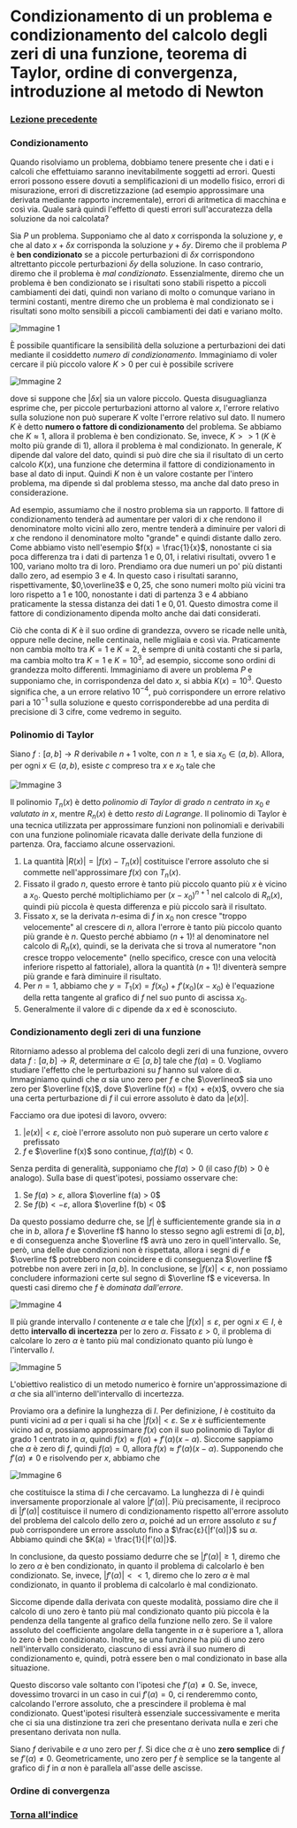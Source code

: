 # Condizionamento di un problema e condizionamento del calcolo degli zeri di una funzione, teorema di Taylor, ordine di convergenza, introduzione al metodo di Newton

### [Lezione precedente](Lezione2.md)

### Condizionamento
Quando risolviamo un problema, dobbiamo tenere presente che i dati e i calcoli che effettuiamo saranno inevitabilmente soggetti ad errori. Questi errori possono essere dovuti a semplificazioni di un modello fisico, errori di misurazione, errori di discretizzazione (ad esempio approssimare una derivata mediante rapporto incrementale), errori di aritmetica di macchina e così via. Quale sarà quindi l'effetto di questi errori sull'accuratezza della soluzione da noi calcolata?

Sia *P* un problema. Supponiamo che al dato $x$ corrisponda la soluzione $y$, e che al dato $x + δx$ corrisponda la soluzione $y + δy$. Diremo che il problema *P* è **ben condizionato** se a piccole perturbazioni di $δx$ corrispondono altrettanto piccole perturbazioni $δy$ della soluzione. In caso contrario, diremo che il problema è *mal condizionato*. Essenzialmente, diremo che un problema è ben condizionato se i risultati sono stabili rispetto a piccoli cambiamenti dei dati, quindi non variano di molto o comunque variano in termini costanti, mentre diremo che un problema è mal condizionato se i risultati sono molto sensibili a piccoli cambiamenti dei dati e variano molto.

![Immagine 1](Excalidraw/2025-03-13_22.30.59.excalidraw.svg)

È possibile quantificare la sensibilità della soluzione a perturbazioni dei dati mediante il cosiddetto *numero di condizionamento*. Immaginiamo di voler cercare il più piccolo valore $K > 0$ per cui è possibile scrivere

![Immagine 2](Excalidraw/2025-03-13_22.41.17.excalidraw.svg)

dove si suppone che $|δx|$ sia un valore piccolo. Questa disuguaglianza esprime che, per piccole perturbazioni attorno al valore $x$, l'errore relativo sulla soluzione non può superare $K$ volte l'errore relativo sul dato. Il numero $K$ è detto **numero o fattore di condizionamento** del problema. Se abbiamo che $K \approx 1$, allora il problema è ben condizionato. Se, invece, $K >> 1$ ($K$ è molto più grande di 1), allora il problema è mal condizionato. In generale, $K$ dipende dal valore del dato, quindi si può dire che sia il risultato di un certo calcolo $K(x)$, una funzione che determina il fattore di condizionamento in base al dato di input. Quindi $K$ non è un valore costante per l'intero problema, ma dipende sì dal problema stesso, ma anche dal dato preso in considerazione. 

Ad esempio, assumiamo che il nostro problema sia un rapporto. Il fattore di condizionamento tenderà ad aumentare per valori di $x$ che rendono il denominatore molto vicini allo zero, mentre tenderà a diminuire per valori di $x$ che rendono il denominatore molto "grande" e quindi distante dallo zero. Come abbiamo visto nell'esempio $f(x) = \frac{1}{x}$, nonostante ci sia poca differenza tra i dati di partenza $1$ e $0,01$, i relativi risultati, ovvero $1$ e $100$, variano molto tra di loro. Prendiamo ora due numeri un po' più distanti dallo zero, ad esempio $3$ e $4$. In questo caso i risultati saranno, rispettivamente, $0,\overline3$ e $0,25$, che sono numeri molto più vicini tra loro rispetto a $1$ e $100$, nonostante i dati di partenza $3$ e $4$ abbiano praticamente la stessa distanza dei dati $1$ e $0,01$. Questo dimostra come il fattore di condizionamento dipenda molto anche dai dati considerati.

Ciò che conta di $K$ è il suo ordine di grandezza, ovvero se ricade nelle unità, oppure nelle decine, nelle centinaia, nelle migliaia e così via. Praticamente non cambia molto tra $K = 1$ e $K = 2$, è sempre di unità costanti che si parla, ma cambia molto tra $K = 1$ e $K = 10^3$, ad esempio, siccome sono ordini di grandezza molto differenti. Immaginiamo di avere un problema *P* e supponiamo che, in corrispondenza del dato $x$, si abbia $K(x) = 10^3$. Questo significa che, a un errore relativo $10^{-4}$, può corrispondere un errore relativo pari a $10^{-1}$ sulla soluzione e questo corrisponderebbe ad una perdita di precisione di 3 cifre, come vedremo in seguito.

### Polinomio di Taylor
Siano $f: [a, b] \rightarrow R$ derivabile $n + 1$ volte, con $n \geq 1$, e sia $x_0 ∈ (a, b)$. Allora, per ogni $x ∈ (a, b)$, esiste $c$ compreso tra $x$ e $x_0$ tale che

![Immagine 3](Excalidraw/2025-03-13_23.12.34.excalidraw.svg)

Il polinomio $T_n(x)$ è detto *polinomio di Taylor di grado n centrato in* $x_0$ *e valutato in* $x$, mentre $R_n(x)$ è detto *resto di Lagrange*. Il polinomio di Taylor è una tecnica utilizzata per approssimare funzioni non polinomiali e derivabili con una funzione polinomiale ricavata dalle derivate della funzione di partenza. Ora, facciamo alcune osservazioni.
1. La quantità $|R(x)| = |f(x) - T_n(x)|$ costituisce l'errore assoluto che si commette nell'approssimare $f(x)$ con $T_n(x)$.
2. Fissato il grado $n$, questo errore è tanto più piccolo quanto più $x$ è vicino a $x_0$. Questo perché moltiplichiamo per $(x - x_0)^{n+1}$ nel calcolo di $R_n(x)$, quindi più piccola è questa differenza e più piccolo sarà il risultato. 
3. Fissato $x$, se la derivata $n$-esima di $f$ in $x_0$ non cresce "troppo velocemente" al crescere di $n$, allora l'errore è tanto più piccolo quanto più grande è $n$. Questo perché abbiamo $(n+1)!$ al denominatore nel calcolo di $R_n(x)$, quindi, se la derivata che si trova al numeratore "non cresce troppo velocemente" (nello specifico, cresce con una velocità inferiore rispetto al fattoriale), allora la quantità $(n+1)!$ diventerà sempre più grande e farà diminuire il risultato.
4. Per $n = 1$, abbiamo che $y = T_1(x) = f(x_0) + f'(x_0)(x - x_0)$ è l'equazione della retta tangente al grafico di $f$ nel suo punto di ascissa $x_0$.
5. Generalmente il valore di $c$ dipende da $x$ ed è sconosciuto.

### Condizionamento degli zeri di una funzione
Ritorniamo adesso al problema del calcolo degli zeri di una funzione, ovvero data $f: [a, b] \rightarrow R$, determinare $α ∈ [a, b]$ tale che $f(α) = 0$. Vogliamo studiare l'effetto che le perturbazioni su $f$ hanno sul valore di $α$. Immaginiamo quindi che $α$ sia uno zero per $f$ e che $\overlineα$ sia uno zero per $\overline f(x)$, dove $\overline f(x) = f(x) + e(x)$, ovvero che sia una certa perturbazione di $f$ il cui errore assoluto è dato da $|e(x)|$. 

Facciamo ora due ipotesi di lavoro, ovvero:
1. $|e(x)| < ε$, cioè l'errore assoluto non può superare un certo valore $ε$ prefissato
2. $f$ e $\overline f(x)$ sono continue, $f(a)f(b)$ < 0.

Senza perdita di generalità, supponiamo che $f(a) > 0$ (il caso $f(b) > 0$ è analogo). Sulla base di quest'ipotesi, possiamo osservare che:
1. Se $f(a) > ε$, allora $\overline f(a) > 0$
2. Se $f(b) < -ε$, allora $\overline f(b) < 0$

Da questo possiamo dedurre che, se $|f|$ è sufficientemente grande sia in $a$ che in $b$, allora $f$ e $\overline f$ hanno lo stesso segno agli estremi di $[a, b]$, e di conseguenza anche $\overline f$ avrà uno zero in quell'intervallo. Se, però, una delle due condizioni non è rispettata, allora i segni di $f$ e $\overline f$ potrebbero non coincidere e di conseguenza $\overline f$ potrebbe non avere zeri in $[a, b]$. In conclusione, se $|f(x)| < ε$, non possiamo concludere informazioni certe sul segno di $\overline f$ e viceversa. In questi casi diremo che $f$ è *dominata dall'errore*.

![Immagine 4](Excalidraw/2025-03-14_00.15.57.excalidraw.svg)

Il più grande intervallo $I$ contenente $α$ e tale che $|f(x)| \leq ε$, per ogni $x ∈ I$, è detto **intervallo di incertezza** per lo zero $α$. Fissato $ε > 0$, il problema di calcolare lo zero $α$ è tanto più mal condizionato quanto più lungo è l'intervallo $I$.

![Immagine 5](Excalidraw/2025-03-14_00.23.53.excalidraw.svg)

L'obiettivo realistico di un metodo numerico è fornire un'approssimazione di $α$ che sia all'interno dell'intervallo di incertezza. 

Proviamo ora a definire la lunghezza di $I$. Per definizione, $I$ è costituito da punti vicini ad $α$ per i quali si ha che $|f(x)| < ε$. Se $x$ è sufficientemente vicino ad $α$, possiamo approssimare $f(x)$ con il suo polinomio di Taylor di grado 1 centrato in $α$, quindi $f(x) \approx f(α) + f'(α)(x - α)$. Siccome sappiamo che $α$ è zero di $f$, quindi $f(α) = 0$, allora $f(x) \approx f'(α)(x - α)$. Supponendo che $f'(α) \neq 0$ e risolvendo per $x$, abbiamo che

![Immagine 6](Excalidraw/2025-03-14_00.35.58.excalidraw.svg)

che costituisce la stima di $I$ che cercavamo. La lunghezza di $I$ è quindi inversamente proporzionale al valore $|f'(α)|$. Più precisamente, il reciproco di $|f'(α)|$ costituisce il numero di condizionamento rispetto all'errore assoluto del problema del calcolo dello zero $α$, poiché ad un errore assoluto $ε$ su $f$ può corrispondere un errore assoluto fino a $\frac{ε}{|f'(α)|}$ su $α$. Abbiamo quindi che $K(a) = \frac{1}{|f'(α)|}$.

In conclusione, da questo possiamo dedurre che se $|f'(α)| \geq 1$, diremo che lo zero $α$ è ben condizionato, in quanto il problema di calcolarlo è ben condizionato. Se, invece, $|f'(α)| << 1$, diremo che lo zero $α$ è mal condizionato, in quanto il problema di calcolarlo è mal condizionato.

Siccome dipende dalla derivata con queste modalità, possiamo dire che il calcolo di uno zero è tanto più mal condizionato quanto più piccola è la pendenza della tangente al grafico della funzione nello zero. Se il valore assoluto del coefficiente angolare della tangente in $α$ è superiore a 1, allora lo zero è ben condizionato. Inoltre, se una funzione ha più di uno zero nell'intervallo considerato, ciascuno di essi avrà il suo numero di condizionamento e, quindi, potrà essere ben o mal condizionato in base alla situazione.

Questo discorso vale soltanto con l'ipotesi che $f'(α) \neq 0$. Se, invece, dovessimo trovarci in un caso in cui $f'(α) = 0$, ci renderemmo conto, calcolando l'errore assoluto, che a prescindere il problema è mal condizionato. Quest'ipotesi risulterà essenziale successivamente e merita che ci sia una distinzione tra zeri che presentano derivata nulla e zeri che presentano derivata non nulla.

Siano $f$ derivabile e $α$ uno zero per $f$. Si dice che $α$ è uno **zero semplice** di $f$ se $f'(α) \neq 0$. Geometricamente, uno zero per $f$ è semplice se la tangente al grafico di $f$ in $α$ non è parallela all'asse delle ascisse.

### Ordine di convergenza
### [Torna all'indice](../README.md)
